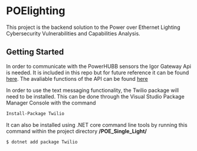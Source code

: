 # POElighting

This project is the backend solution to the Power over Ethernet Lighting Cybersecurity Vulnerabilities and Capabilities Analysis. 


## Getting Started
In order to communicate with the PowerHUBB sensors the Igor Gateway Api is needed. It is included in this repo but for future reference 
it can be found [here](https://bitbucket.org/igordev/igor-gateway-api-c-sdk/overview). The avaliable functions of the API can be found 
[here](https://bitbucket.org/igordev/igor-gateway-api-c-sdk/src/80866661bab47ca0ce63ecca92ca5e2fc483debb/src/Igor.Gateway.Api.Sdk/Apis/?at=master)

In order to use the text messaging functionality, the Twilio package will need to be installed. 
This can be done through the Visual Studio Package 
Manager Console with the command
```bash
Install-Package Twilio
```
It can also be installed using .NET core command line tools by running this command within the project directory **/POE_Single_Light/**

```bash
$ dotnet add package Twilio
```
